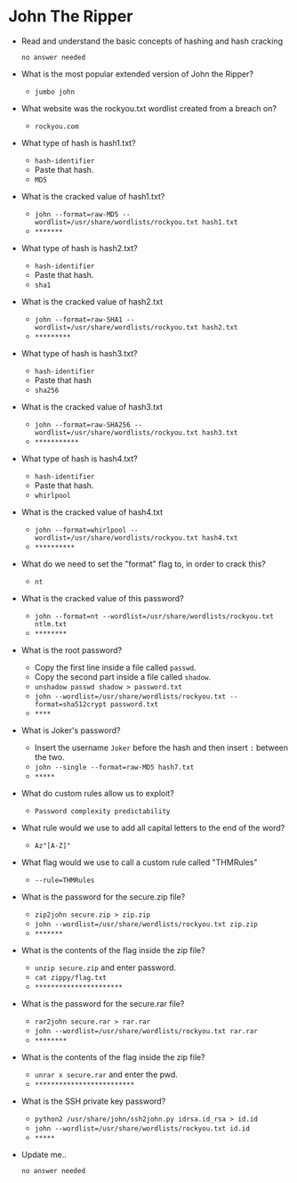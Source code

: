 # John The Ripper

- Read and understand the basic concepts of hashing and hash cracking

	  no answer needed

- What is the most popular extended version of John the Ripper?

	- `jumbo john`

- What website was the rockyou.txt wordlist created from a breach on?

	- `rockyou.com`

- What type of hash is hash1.txt?

	- `hash-identifier`
	- Paste that hash.
	- `MD5`

- What is the cracked value of hash1.txt?

	- `john --format=raw-MD5 --wordlist=/usr/share/wordlists/rockyou.txt hash1.txt`
	- `*******`

- What type of hash is hash2.txt?

	- `hash-identifier`
	- Paste that hash.
	- `sha1`

- What is the cracked value of hash2.txt

	- `john --format=raw-SHA1 --wordlist=/usr/share/wordlists/rockyou.txt hash2.txt`
	- `*********`

- What type of hash is hash3.txt?

	- `hash-identifier`
	- Paste that hash
	- `sha256`

- What is the cracked value of hash3.txt

	- `john --format=raw-SHA256 --wordlist=/usr/share/wordlists/rockyou.txt hash3.txt`
	- `***********`

- What type of hash is hash4.txt?

	- `hash-identifier`
	- Paste that hash.
	- `whirlpool`

- What is the cracked value of hash4.txt

	- `john --format=whirlpool --wordlist=/usr/share/wordlists/rockyou.txt hash4.txt`
	- `**********`

- What do we need to set the "format" flag to, in order to crack this?

	- `nt`

- What is the cracked value of this password?

	- `john --format=nt --wordlist=/usr/share/wordlists/rockyou.txt ntlm.txt`
	- `********`

- What is the root password?

	- Copy the first line inside a file called `passwd`.
	- Copy the second part inside a file called `shadow`.
	- `unshadow passwd shadow > password.txt`
	- `john --wordlist=/usr/share/wordlists/rockyou.txt --format=sha512crypt password.txt`
	- `****`

- What is Joker's password?

	- Insert the username `Joker` before the hash and then insert `:` between the two.
	- `john --single --format=raw-MD5 hash7.txt`
	- `*****`

- What do custom rules allow us to exploit?

	- `Password complexity predictability`

- What rule would we use to add all capital letters to the end of the word?

	- `Az"[A-Z]"`

- What flag would we use to call a custom rule called "THMRules"

	- `--rule=THMRules`

- What is the password for the secure.zip file?

	- `zip2john secure.zip > zip.zip`
	- `john --wordlist=/usr/share/wordlists/rockyou.txt zip.zip`
	- `*******`

- What is the contents of the flag inside the zip file?

	- `unzip secure.zip` and enter password.
	- `cat zippy/flag.txt`
	- `**********************`

- What is the password for the secure.rar file?

	- `rar2john secure.rar > rar.rar`
	- `john --wordlist=/usr/share/wordlists/rockyou.txt rar.rar`
	- `********`

- What is the contents of the flag inside the zip file?

	- `unrar x secure.rar` and enter the pwd.
	- `*************************`

- What is the SSH private key password?

	- `python2 /usr/share/john/ssh2john.py idrsa.id_rsa > id.id`
	- `john --wordlist=/usr/share/wordlists/rockyou.txt id.id`
	- `*****`

- Update me..

	  no answer needed



